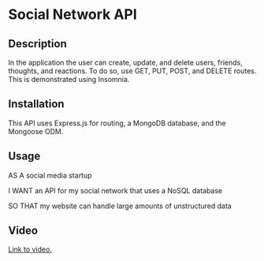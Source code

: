 # Social Network API

## Description
In the application the user can create, update, and delete users, friends, thoughts, and reactions. To do so, use GET, PUT, POST, and DELETE routes. This is demonstrated using Insomnia. 

## Installation 
This API uses Express.js for routing, a MongoDB database, and the Mongoose ODM. 

## Usage 
AS A social media startup 

I WANT an API for my social network that uses a NoSQL database

SO THAT my website can handle large amounts of unstructured data

## Video
<a href = "https://watch.screencastify.com/v/jnoDDWOK088LnPHKGV8H">Link to video.</a>
